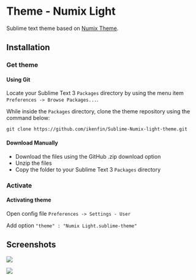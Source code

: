 # Theme - Numix Light

Sublime text theme based on [Numix Theme](https://github.com/alperenelhan/sublime-numix-theme).

## Installation

### Get theme

#### Using Git

Locate your Sublime Text 3 `Packages` directory by using the menu item `Preferences -> Browse Packages...`.

While inside the `Packages` directory, clone the theme repository using the command below:

    git clone https://github.com/ikenfin/Sublime-Numix-light-theme.git

#### Download Manually

* Download the files using the GitHub .zip download option
* Unzip the files
* Copy the folder to your Sublime Text 3 `Packages` directory

### Activate
#### Activating theme
Open config file `Preferences -> Settings - User`

Add option `"theme" : "Numix Light.sublime-theme"`

## Screenshots

![](https://dl.dropboxusercontent.com/u/76506086/github/numix%20light/screenshots/1_v1.png)

![](https://dl.dropboxusercontent.com/u/76506086/github/numix%20light/screenshots/2_v1.png)
